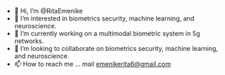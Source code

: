 - 👋 Hi, I’m @RitaEmenike
- 👀 I’m interested in biometrics security, machine learning, and neuroscience.
- 🌱 I’m currently working on a multimodal biometric system in 5g networks.
- 💞️ I’m looking to collaborate on biometrics security, machine learning, and neuroscience.
- 📫 How to reach me ... mail emenikerita6@gmail.com

<!---
RitaEmenike/RitaEmenike is a ✨ special ✨ repository because its `README.md` (this file) appears on your GitHub profile.
You can click the Preview link to take a look at your changes.
--->
